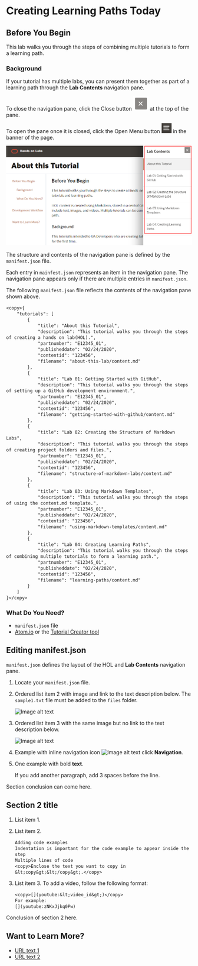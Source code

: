 # Creating Learning Paths Today
## Before You Begin

This lab walks you through the steps of combining multiple tutorials to form a learning path.

### Background
If your tutorial has multiple labs, you can present them together as part of a learning path through the **Lab Contents** navigation pane.

To close the navigation pane, click the Close button ![Close button](images/button_close.png) at the top of the pane.

To open the pane once it is closed, click the Open Menu button ![Open Menu button](images/button_open_menu.png) in the banner of the page.

![Lab Contents navigation pane](images/lab_contents.png "Lab Contents navigation pane")

The structure and contents of the navigation pane is defined by the `manifest.json` file.

Each entry in `mainfest.json` represents an item in the navigation pane. The navigation pane appears only if there are multiple entries in `manifest.json`.

The following `manifest.json` file reflects the contents of the navigation pane shown above.

```
<copy>{
    "tutorials": [
        {
            "title": "About this Tutorial",
            "description": "This tutorial walks you through the steps of creating a hands on lab(HOL).",
            "partnumber": "E12345_01",
            "publisheddate": "02/24/2020",
            "contentid": "123456",
            "filename": "about-this-lab/content.md"
        },
        {
            "title": "Lab 01: Getting Started with GitHub",
            "description": "This tutorial walks you through the steps of setting up a GitHub development environment.",
            "partnumber": "E12345_01",
            "publisheddate": "02/24/2020",
            "contentid": "123456",
            "filename": "getting-started-with-github/content.md"
        },
        {
            "title": "Lab 02: Creating the Structure of Markdown Labs",
            "description": "This tutorial walks you through the steps of creating project folders and files.",
            "partnumber": "E12345_01",
            "publisheddate": "02/24/2020",
            "contentid": "123456",
            "filename": "structure-of-markdown-labs/content.md"
        },
        {
            "title": "Lab 03: Using Markdown Templates",
            "description": "This tutorial walks you through the steps of using the content.md template.",
            "partnumber": "E12345_01",
            "publisheddate": "02/24/2020",
            "contentid": "123456",
            "filename": "using-markdown-templates/content.md"
        },
        {
            "title": "Lab 04: Creating Learning Paths",
            "description": "This tutorial walks you through the steps of combining multiple tutorials to form a learning path.",
            "partnumber": "E12345_01",
            "publisheddate": "02/24/2020",
            "contentid": "123456",
            "filename": "learning-paths/content.md"
        }
    ]
}</copy>
```

### What Do You Need?

* `manifest.json` file
* [Atom.io](http://atom.io) or the [Tutorial Creator tool](https://oracle.github.io/learning-library/common/tutorial_creator/index.html)

## Editing manifest.json

`manifest.json` defines the layout of the HOL and **Lab Contents** navigation pane.

1. Locate your `manifest.json` file.

2. Ordered list item 2 with image and link to the text description below. The `sample1.txt` file must be added to the `files` folder.

    ![Image alt text](images/sample1.png "Image title")

3. Ordered list item 3 with the same image but no link to the text description below.

    ![Image alt text](images/sample1.png " ")

4. Example with inline navigation icon ![Image alt text](images/sample2.png) click **Navigation**.

5. One example with bold **text**.

   If you add another paragraph, add 3 spaces before the line.

Section conclusion can come here.

## Section 2 title

1. List item 1.

2. List item 2.

    ```
    Adding code examples
	Indentation is important for the code example to appear inside the step
    Multiple lines of code
	<copy>Enclose the text you want to copy in &lt;copy&gt;&lt;/copy&gt;.</copy>
    ```

3. List item 3. To add a video, follow the following format:

	```
	<copy>[](youtube:&lt;video_id&gt;)</copy>
	For example:
	[](youtube:zNKxJjkq0Pw)
    ```

    [](youtube:zNKxJjkq0Pw)

Conclusion of section 2 here.

## Want to Learn More?

* [URL text 1](http://docs.oracle.com)
* [URL text 2](http://docs.oracle.com)
